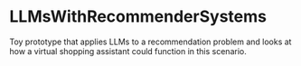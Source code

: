 # LLMsWithRecommenderSystems
Toy prototype that applies LLMs to a recommendation problem and looks at how a virtual shopping assistant could function in this scenario.
